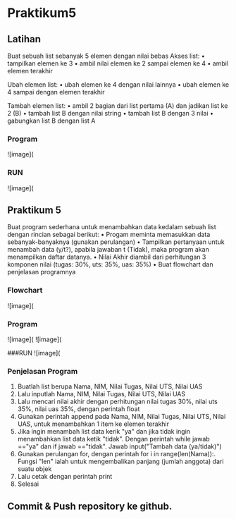 # Praktikum5

## Latihan

Buat sebuah list sebanyak 5 elemen dengan nilai bebas
Akses list:
• tampilkan elemen ke 3
• ambil nilai elemen ke 2 sampai elemen ke 4
• ambil elemen terakhir

Ubah elemen list:
• ubah elemen ke 4 dengan nilai lainnya
• ubah elemen ke 4 sampai dengan elemen terakhir

Tambah elemen list:
• ambil 2 bagian dari list pertama (A) dan jadikan list ke 2 (B)
• tambah list B dengan nilai string
• tambah list B dengan 3 nilai
• gabungkan list B dengan list A

### Program
![image](

### RUN
![image](


## Praktikum 5

Buat program sederhana untuk menambahkan data kedalam sebuah
list dengan rincian sebagai berikut:
• Progam meminta memasukkan data sebanyak-banyaknya (gunakan
perulangan)
• Tampilkan pertanyaan untuk menambah data (y/t?), apabila jawaban
t (Tidak), maka program akan menampilkan daftar datanya. • Nilai Akhir diambil dari perhitungan 3 komponen nilai (tugas: 30%,
uts: 35%, uas: 35%)
• Buat flowchart dan penjelasan programnya

### Flowchart
![image](

### Program
![image](
![image](

###RUN
![image](

### Penjelasan Program
1. Buatlah list berupa Nama, NIM, Nilai Tugas, Nilai UTS, Nilai UAS
2. Lalu inputlah Nama, NIM, Nilai Tugas, Nilai UTS, Nilai UAS
3. Lalu mencari nilai akhir dengan perhitungan nilai tugas 30%, nilai uts 35%, nilai uas 35%, dengan perintah float
4. Gunakan perintah append pada Nama, NIM, Nilai Tugas, Nilai UTS, Nilai UAS, untuk menambahkan 1 item ke elemen terakhir
5. Jika ingin menambah list data kerik "ya" dan jika tidak ingin menambahkan list data ketik "tidak". Dengan perintah while jawab =="ya" dan if jawab =="tidak". Jawab input("Tambah data (ya/tidak)")
6. Gunakan perulangan for, dengan perintah for i in range(len(Nama)):. Fungsi "len" ialah untuk mengembalikan panjang (jumlah anggota) dari suatu objek
7. Lalu cetak dengan perintah print
8. Selesai

## Commit & Push repository ke github.

